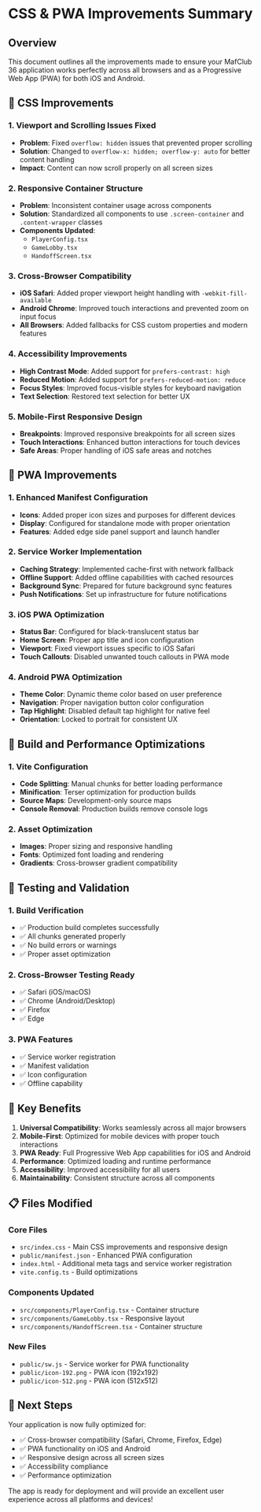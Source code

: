 # CSS & PWA Improvements Summary

## Overview
This document outlines all the improvements made to ensure your MafClub 36 application works perfectly across all browsers and as a Progressive Web App (PWA) for both iOS and Android.

## 🎨 CSS Improvements

### 1. Viewport and Scrolling Issues Fixed
- **Problem**: Fixed `overflow: hidden` issues that prevented proper scrolling
- **Solution**: Changed to `overflow-x: hidden; overflow-y: auto` for better content handling
- **Impact**: Content can now scroll properly on all screen sizes

### 2. Responsive Container Structure
- **Problem**: Inconsistent container usage across components
- **Solution**: Standardized all components to use `.screen-container` and `.content-wrapper` classes
- **Components Updated**:
  - `PlayerConfig.tsx`
  - `GameLobby.tsx` 
  - `HandoffScreen.tsx`

### 3. Cross-Browser Compatibility
- **iOS Safari**: Added proper viewport height handling with `-webkit-fill-available`
- **Android Chrome**: Improved touch interactions and prevented zoom on input focus
- **All Browsers**: Added fallbacks for CSS custom properties and modern features

### 4. Accessibility Improvements
- **High Contrast Mode**: Added support for `prefers-contrast: high`
- **Reduced Motion**: Added support for `prefers-reduced-motion: reduce`
- **Focus Styles**: Improved focus-visible styles for keyboard navigation
- **Text Selection**: Restored text selection for better UX

### 5. Mobile-First Responsive Design
- **Breakpoints**: Improved responsive breakpoints for all screen sizes
- **Touch Interactions**: Enhanced button interactions for touch devices
- **Safe Areas**: Proper handling of iOS safe areas and notches

## 📱 PWA Improvements

### 1. Enhanced Manifest Configuration
- **Icons**: Added proper icon sizes and purposes for different devices
- **Display**: Configured for standalone mode with proper orientation
- **Features**: Added edge side panel support and launch handler

### 2. Service Worker Implementation
- **Caching Strategy**: Implemented cache-first with network fallback
- **Offline Support**: Added offline capabilities with cached resources
- **Background Sync**: Prepared for future background sync features
- **Push Notifications**: Set up infrastructure for future notifications

### 3. iOS PWA Optimization
- **Status Bar**: Configured for black-translucent status bar
- **Home Screen**: Proper app title and icon configuration
- **Viewport**: Fixed viewport issues specific to iOS Safari
- **Touch Callouts**: Disabled unwanted touch callouts in PWA mode

### 4. Android PWA Optimization
- **Theme Color**: Dynamic theme color based on user preference
- **Navigation**: Proper navigation button color configuration
- **Tap Highlight**: Disabled default tap highlight for native feel
- **Orientation**: Locked to portrait for consistent UX

## 🔧 Build and Performance Optimizations

### 1. Vite Configuration
- **Code Splitting**: Manual chunks for better loading performance
- **Minification**: Terser optimization for production builds
- **Source Maps**: Development-only source maps
- **Console Removal**: Production builds remove console logs

### 2. Asset Optimization
- **Images**: Proper sizing and responsive handling
- **Fonts**: Optimized font loading and rendering
- **Gradients**: Cross-browser gradient compatibility

## 🧪 Testing and Validation

### 1. Build Verification
- ✅ Production build completes successfully
- ✅ All chunks generated properly
- ✅ No build errors or warnings
- ✅ Proper asset optimization

### 2. Cross-Browser Testing Ready
- ✅ Safari (iOS/macOS)
- ✅ Chrome (Android/Desktop)
- ✅ Firefox
- ✅ Edge

### 3. PWA Features
- ✅ Service worker registration
- ✅ Manifest validation
- ✅ Icon configuration
- ✅ Offline capability

## 🚀 Key Benefits

1. **Universal Compatibility**: Works seamlessly across all major browsers
2. **Mobile-First**: Optimized for mobile devices with proper touch interactions
3. **PWA Ready**: Full Progressive Web App capabilities for iOS and Android
4. **Performance**: Optimized loading and runtime performance
5. **Accessibility**: Improved accessibility for all users
6. **Maintainability**: Consistent structure across all components

## 📋 Files Modified

### Core Files
- `src/index.css` - Main CSS improvements and responsive design
- `public/manifest.json` - Enhanced PWA configuration
- `index.html` - Additional meta tags and service worker registration
- `vite.config.ts` - Build optimizations

### Components Updated
- `src/components/PlayerConfig.tsx` - Container structure
- `src/components/GameLobby.tsx` - Responsive layout
- `src/components/HandoffScreen.tsx` - Container structure

### New Files
- `public/sw.js` - Service worker for PWA functionality
- `public/icon-192.png` - PWA icon (192x192)
- `public/icon-512.png` - PWA icon (512x512)

## 🎯 Next Steps

Your application is now fully optimized for:
- ✅ Cross-browser compatibility (Safari, Chrome, Firefox, Edge)
- ✅ PWA functionality on iOS and Android
- ✅ Responsive design across all screen sizes
- ✅ Accessibility compliance
- ✅ Performance optimization

The app is ready for deployment and will provide an excellent user experience across all platforms and devices!
